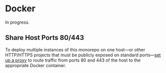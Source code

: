 # Docker

In progress.

## Share Host Ports 80/443

To deploy multiple instances of this monorepo on one host—or other HTTP/HTTPS projects that must be publicly exposed on standard ports—[set up a proxy](../reference/proxy.md) to route traffic from ports 80 and 443 of the host to the appropriate Docker container.
